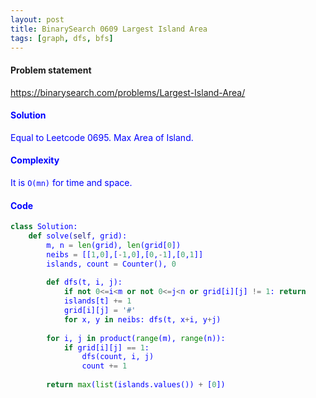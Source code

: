 ```yaml
---
layout: post
title: BinarySearch 0609 Largest Island Area 
tags: [graph, dfs, bfs]
---
```


#### Problem statement

<a href="https://binarysearch.com/problems/Largest-Island-Area/"> <font color = blue>https://binarysearch.com/problems/Largest-Island-Area/

#### Solution
Equal to Leetcode 0695. Max Area of Island.

#### Complexity
It is `O(mn)` for time and space.

#### Code
```python
class Solution:
    def solve(self, grid):
        m, n = len(grid), len(grid[0])
        neibs = [[1,0],[-1,0],[0,-1],[0,1]]
        islands, count = Counter(), 0
        
        def dfs(t, i, j):
            if not 0<=i<m or not 0<=j<n or grid[i][j] != 1: return
            islands[t] += 1
            grid[i][j] = '#'
            for x, y in neibs: dfs(t, x+i, y+j)
        
        for i, j in product(range(m), range(n)):
            if grid[i][j] == 1:
                dfs(count, i, j)
                count += 1
                
        return max(list(islands.values()) + [0])
```
